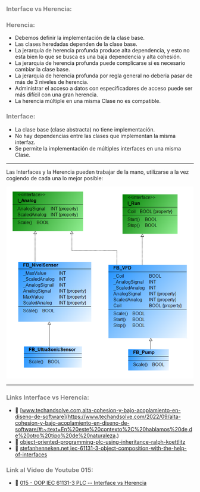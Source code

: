 ### <span style="color:grey">Interface vs Herencia:</span>

### <span style="color:grey">Herencia:</span>

- Debemos definir la implementación de la clase base.
- Las clases heredadas dependen de la clase base.
- La jerarquia de herencia profunda produce alta dependencia, y esto no esta bien lo que se busca es una baja dependencia y alta cohesión.
- La jerarquia de herencia profunda puede complicarse si es necesario cambiar la clase base.
- La jerarquia de herencia profunda por regla general no deberia pasar de más de 3 niveles de herencia.
- Administrar el acceso a datos con especificadores de acceso puede ser más difícil con una gran herencia.
- La herencia múltiple en una misma Clase no es compatible.

### <span style="color:grey">Interface:</span>

- La clase base (clase abstracta) no tiene implementación.
- No hay dependencias entre las clases que implementan la misma interfaz.
- Se permite la implementación de múltiples interfaces en una misma Clase.
***
Las Interfaces y la Herencia pueden trabajar de la mano, utilizarse a la vez cogiendo de cada una lo mejor posible:

![Interface_vs_Herencia](../imagenes/Interface_vs_Herencia.png)

***
### <span style="color:grey">Links Interface vs Herencia:</span>

- 🔗 [www.techandsolve.com,alta-cohesion-y-bajo-acoplamiento-en-diseno-de-software](https://www.techandsolve.com/2022/09/alta-cohesion-y-bajo-acoplamiento-en-diseno-de-software/#:~:text=En%20este%20contexto%2C%20hablamos%20de,de%20otro%20tipo%20de%20naturaleza.)
- 🔗 [object-oriented-programming-plc-using-inheritance-ralph-koettlitz](https://www.linkedin.com/pulse/object-oriented-programming-plc-using-inheritance-ralph-koettlitz/?utm_source=share&utm_medium=member_android&utm_campaign=share_via)
- 🔗 [stefanhenneken.net,iec-61131-3-object-composition-with-the-help-of-interfaces](https://stefanhenneken.net/2014/02/18/iec-61131-3-object-composition-with-the-help-of-interfaces/)

### <span style="color:grey">Link al Video de Youtube 015:</span>
- 🔗 [015 - OOP IEC 61131-3 PLC -- Interface vs Herencia]()